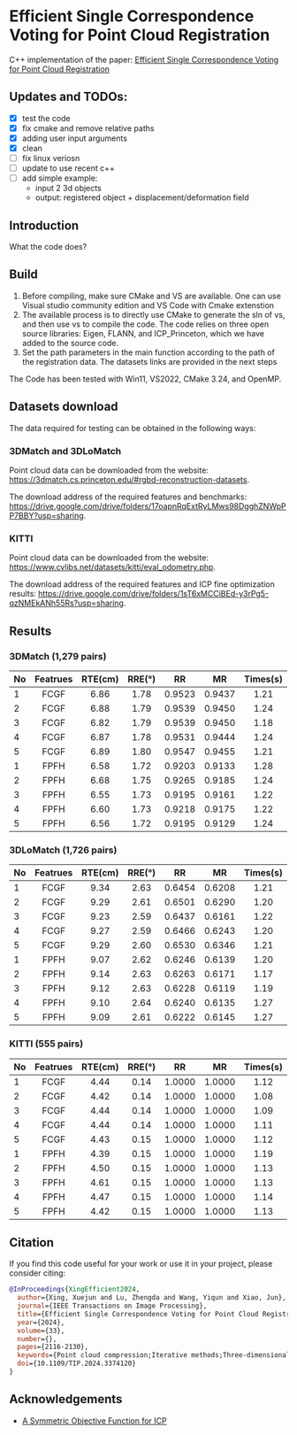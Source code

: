 # Efficient Single Correspondence Voting for Point Cloud Registration

C++ implementation of the paper: [Efficient Single Correspondence Voting for Point Cloud Registration](https://doi.org/10.1109/TIP.2024.3374120)


## Updates and TODOs:
- [x] test the code 
- [x] fix cmake and remove relative paths
- [x] adding user input arguments 
- [x] clean 
- [ ] fix linux veriosn
- [ ] update to use recent c++ 
- [ ] add simple example: 
  - input 2 3d objects
  - output: registered object + displacement/deformation field

## Introduction
What the code does? 

## Build

1. Before compiling, make sure CMake and VS are available. One can use Visual studio community edition and VS Code with Cmake extenstion
2. The available process is to directly use CMake to generate the sln of vs, and then use vs to compile the code. The code relies on three open source libraries: Eigen, FLANN, and ICP_Princeton, which we have added to the source code.
3. Set the path parameters in the main function according to the path of the registration data. The datasets links are provided in the next steps
 

The Code has been tested with  Win11, VS2022, CMake 3.24, and OpenMP.

## Datasets download

The data required for testing can be obtained in the following ways:
### 3DMatch and 3DLoMatch

Point cloud data can be downloaded from the website: https://3dmatch.cs.princeton.edu/#rgbd-reconstruction-datasets.

The download address of the required features and benchmarks: https://drive.google.com/drive/folders/17oapnRqExtRyLMws98DgghZNWpPP7BBY?usp=sharing.

### KITTI
Point cloud data can be downloaded from the website: https://www.cvlibs.net/datasets/kitti/eval_odometry.php.

The download address of the required features and ICP fine optimization results: https://drive.google.com/drive/folders/1sT6xMCCiBEd-y3rPg5-qzNMEkANh55Rs?usp=sharing.



## Results

### 3DMatch (1,279 pairs)

| No|	Featrues	|RTE(cm)	|RRE(°)	|RR	|MR	|Times(s)|
|:---|:---------:|:--------:|:--------:|:--------:|:--------:|:--------:|
|1 |FCGF |6.86 |1.78 |0.9523 |0.9437 |1.21|
|2 |FCGF |6.88 |1.79 |0.9539 |0.9450 |1.24|
|3 |FCGF |6.82 |1.79 |0.9539 |0.9450 |1.18|
|4 |FCGF |6.87 |1.78 |0.9531 |0.9444 |1.24|
|5 |FCGF |6.89 |1.80 |0.9547 |0.9455 |1.21|
|1 |FPFH |6.58 |1.72 |0.9203 |0.9133 |1.28|
|2 |FPFH |6.68 |1.75 |0.9265 |0.9185 |1.24|
|3 |FPFH |6.55 |1.73 |0.9195 |0.9161 |1.22|
|4 |FPFH |6.60 |1.73 |0.9218 |0.9175 |1.22|
|5 |FPFH |6.56 |1.72 |0.9195 |0.9129 |1.24|





### 3DLoMatch (1,726 pairs)

| No|	Featrues	|RTE(cm)	|RRE(°)	|RR	|MR	|Times(s)|
|:---|:---------:|:--------:|:--------:|:--------:|:--------:|:--------:|
|1 |FCGF |9.34 |2.63 |0.6454 |0.6208 |1.21|
|2 |FCGF |9.29 |2.61 |0.6501 |0.6290 |1.20|
|3 |FCGF |9.23 |2.59 |0.6437 |0.6161 |1.22|
|4 |FCGF |9.27 |2.59 |0.6466 |0.6243 |1.20|
|5 |FCGF |9.29 |2.60 |0.6530 |0.6346 |1.21|
|1 |FPFH |9.07 |2.62 |0.6246 |0.6139 |1.20|
|2 |FPFH |9.14 |2.63 |0.6263 |0.6171 |1.17|
|3 |FPFH |9.12 |2.63 |0.6228 |0.6119 |1.19|
|4 |FPFH |9.10 |2.64 |0.6240 |0.6135 |1.27|
|5 |FPFH |9.09 |2.61 |0.6222 |0.6145 |1.27|





### KITTI (555 pairs)
| No|	Featrues	|RTE(cm)	|RRE(°)	|RR	|MR	|Times(s)|
|:---|:---------:|:--------:|:--------:|:--------:|:--------:|:--------:|
|1 |FCGF |4.44 |0.14 |1.0000 |1.0000 |1.12|
|2 |FCGF |4.42 |0.14 |1.0000 |1.0000 |1.08|
|3 |FCGF |4.44 |0.14 |1.0000 |1.0000 |1.09|
|4 |FCGF |4.44 |0.14 |1.0000 |1.0000 |1.11|
|5 |FCGF |4.43 |0.15 |1.0000 |1.0000 |1.12|
|1 |FPFH |4.39 |0.15 |1.0000 |1.0000 |1.19|
|2 |FPFH |4.50 |0.15 |1.0000 |1.0000 |1.13|
|3 |FPFH |4.61 |0.15 |1.0000 |1.0000 |1.13|
|4 |FPFH |4.47 |0.15 |1.0000 |1.0000 |1.14|
|5 |FPFH |4.42 |0.15 |1.0000 |1.0000 |1.13|



## Citation

If you find this code useful for your work or use it in your project, please consider citing:
```bibtex
@InProceedings{XingEfficient2024,
  author={Xing, Xuejun and Lu, Zhengda and Wang, Yiqun and Xiao, Jun},
  journal={IEEE Transactions on Image Processing}, 
  title={Efficient Single Correspondence Voting for Point Cloud Registration}, 
  year={2024},
  volume={33},
  number={},
  pages={2116-2130},
  keywords={Point cloud compression;Iterative methods;Three-dimensional displays;Feature extraction;Deep learning;Computational efficiency;Task analysis;Single correspondence voting;viewpoint deviation distance;registration;3D point cloud},
  doi={10.1109/TIP.2024.3374120}
}
```

## Acknowledgements

- [A Symmetric Objective Function for ICP](https://gfx.cs.princeton.edu/pubs/Rusinkiewicz_2019_ASO/)

